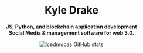 <div align = center>
  
# Kyle Drake
  
**JS, Python, and blockchain application development** <br>
**Social Media & management software for web 3.0.**
<br>

 <!-----------------------------------{ Git Stats 1 }-------------------------------->
![Icedmocas GitHub stats](https://github-readme-stats.vercel.app/api?username=icedmoca&bg_color=30,e96443,904e95&title_color=fff&text_color=fff)
<!-----------------------------------{ Badges display }-------------------------------->
  
